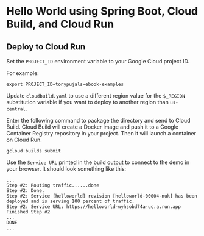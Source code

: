 # Hello World using Spring Boot, Cloud Build, and Cloud Run

## Deploy to Cloud Run

Set the `PROJECT_ID` environment variable to your Google Cloud project ID.

For example:

```text
export PROJECT_ID=tonypujals-ebook-examples
```

Update `cloudbuild.yaml` to use a different region value for the `$_REGION`
substitution variable if you want to deploy to another region than `us-central`.

Enter the following command to package the directory and send to Cloud Build.
Cloud Build will create a Docker image and push it to a Google Container Registry
repository in your project. Then it will launch a container on Cloud Run.

```text
gcloud builds submit
```

Use the `Service URL` printed in the build output to connect to the demo in
your browser. It should look something like this:

```text
...
Step #2: Routing traffic......done
Step #2: Done.
Step #2: Service [helloworld] revision [helloworld-00004-nuk] has been deployed and is serving 100 percent of traffic.
Step #2: Service URL: https://helloworld-wyhsobd74a-uc.a.run.app
Finished Step #2
...
DONE
...
```
